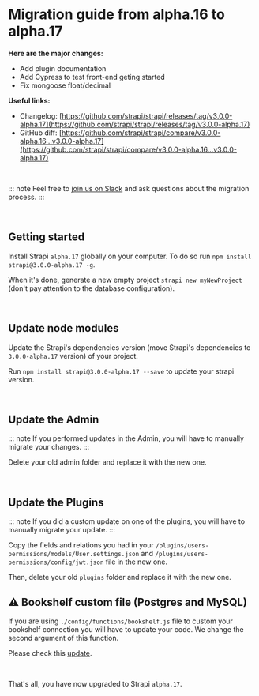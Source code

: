 # Migration guide from alpha.16 to alpha.17

**Here are the major changes:**

- Add plugin documentation
- Add Cypress to test front-end geting started
- Fix mongoose float/decimal

**Useful links:**
- Changelog: [https://github.com/strapi/strapi/releases/tag/v3.0.0-alpha.17](https://github.com/strapi/strapi/releases/tag/v3.0.0-alpha.17)
- GitHub diff: [https://github.com/strapi/strapi/compare/v3.0.0-alpha.16...v3.0.0-alpha.17](https://github.com/strapi/strapi/compare/v3.0.0-alpha.16...v3.0.0-alpha.17)

<br>

::: note
Feel free to [join us on Slack](http://slack.strapi.io) and ask questions about the migration process.
:::

<br>

## Getting started

Install Strapi `alpha.17` globally on your computer. To do so run `npm install strapi@3.0.0-alpha.17 -g`.

When it's done, generate a new empty project `strapi new myNewProject` (don't pay attention to the database configuration).

<br>

## Update node modules

Update the Strapi's dependencies version (move Strapi's dependencies to `3.0.0-alpha.17` version) of your project.

Run `npm install strapi@3.0.0-alpha.17 --save` to update your strapi version.

<br>

## Update the Admin

::: note
If you performed updates in the Admin, you will have to manually migrate your changes.
:::

Delete your old admin folder and replace it with the new one.

<br>

## Update the Plugins

::: note
If you did a custom update on one of the plugins, you will have to manually migrate your update.
:::

Copy the fields and relations you had in your `/plugins/users-permissions/models/User.settings.json` and `/plugins/users-permissions/config/jwt.json` file in the new one.

Then, delete your old `plugins` folder and replace it with the new one.

## ⚠️ Bookshelf custom file (Postgres and MySQL)

If you are using `./config/functions/bookshelf.js` file to custom your bookshelf connection you will have to update your code. We change the second argument of this function.

Please check this [update](https://github.com/strapi/strapi/pull/2370/files#diff-a6643c99335d5a82e1bc4c0a2590e6cb).

<br>

That's all, you have now upgraded to Strapi `alpha.17`.
